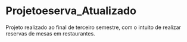 # Projetoeserva_Atualizado

Projeto realizado ao final de terceiro semestre, com o intuito de realizar reservas de mesas em restaurantes.

